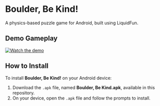 # Boulder, Be Kind!

A physics-based puzzle game for Android, built using LiquidFun.

## Demo Gameplay

[![Watch the demo](https://img.youtube.com/vi/17CDMbVDovE/0.jpg)](https://www.youtube.com/watch?v=17CDMbVDovE)

## How to Install

To install **Boulder, Be Kind!** on your Android device:

1. Download the `.apk` file, named **Boulder, Be Kind.apk**, available in this repository.
2. On your device, open the `.apk` file and follow the prompts to install.

